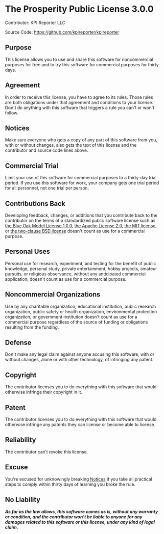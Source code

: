 # The Prosperity Public License 3.0.0

Contributor: KPI Reporter LLC

Source Code: https://github.com/kpireporter/kpireporter

## Purpose

This license allows you to use and share this software for noncommercial
purposes for free and to try this software for commercial purposes for thirty
days.

## Agreement

In order to receive this license, you have to agree to its rules.  Those rules
are both obligations under that agreement and conditions to your license.  Don't
do anything with this software that triggers a rule you can't or won't follow.

## Notices

Make sure everyone who gets a copy of any part of this software from you, with
or without changes, also gets the text of this license and the contributor and
source code lines above.

## Commercial Trial

Limit your use of this software for commercial purposes to a thirty-day trial
period.  If you use this software for work, your company gets one trial period
for all personnel, not one trial per person.

## Contributions Back

Developing feedback, changes, or additions that you contribute back to the
contributor on the terms of a standardized public software license such as [the
Blue Oak Model License 1.0.0](https://blueoakcouncil.org/license/1.0.0), [the
Apache License 2.0](https://www.apache.org/licenses/LICENSE-2.0.html), [the MIT
license](https://spdx.org/licenses/MIT.html), or [the two-clause BSD
license](https://spdx.org/licenses/BSD-2-Clause.html) doesn't count as use for a
commercial purpose.

## Personal Uses

Personal use for research, experiment, and testing for the benefit of public
knowledge, personal study, private entertainment, hobby projects, amateur
pursuits, or religious observance, without any anticipated commercial
application, doesn't count as use for a commercial purpose.

## Noncommercial Organizations

Use by any charitable organization, educational institution, public research
organization, public safety or health organization, environmental protection
organization, or government institution doesn't count as use for a commercial
purpose regardless of the source of funding or obligations resulting from the
funding.

## Defense

Don't make any legal claim against anyone accusing this software, with or
without changes, alone or with other technology, of infringing any patent.

## Copyright

The contributor licenses you to do everything with this software that would
otherwise infringe their copyright in it.

## Patent

The contributor licenses you to do everything with this software that would
otherwise infringe any patents they can license or become able to license.

## Reliability

The contributor can't revoke this license.

## Excuse

You're excused for unknowingly breaking [Notices](#notices) if you take all
practical steps to comply within thirty days of learning you broke the rule.

## No Liability

***As far as the law allows, this software comes as is, without any warranty or
condition, and the contributor won't be liable to anyone for any damages related
to this software or this license, under any kind of legal claim.***
